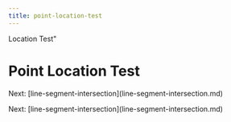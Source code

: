 ```yaml
---
title: point-location-test
---
```


Location Test\"

# Point Location Test

Next:
\[line-segment-intersection](line-segment-intersection.md)

Next:
\[line-segment-intersection](line-segment-intersection.md)
